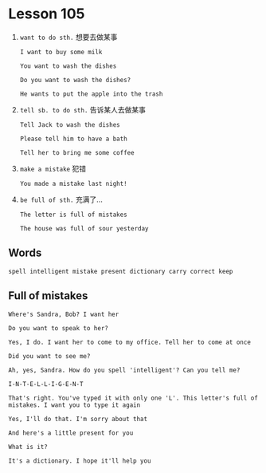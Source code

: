 # Lesson 105

1. `want to do sth.` 想要去做某事

   ```
   I want to buy some milk

   You want to wash the dishes

   Do you want to wash the dishes?

   He wants to put the apple into the trash
   ```

2. `tell sb. to do sth.` 告诉某人去做某事

   ```
   Tell Jack to wash the dishes

   Please tell him to have a bath

   Tell her to bring me some coffee
   ```

3. `make a mistake` 犯错

   ```
   You made a mistake last night!
   ```

4. `be full of sth.` 充满了...

   ```
   The letter is full of mistakes

   The house was full of sour yesterday
   ```

## Words

```
spell intelligent mistake present dictionary carry correct keep
```

## Full of mistakes

```
Where's Sandra, Bob? I want her

Do you want to speak to her?

Yes, I do. I want her to come to my office. Tell her to come at once

Did you want to see me?

Ah, yes, Sandra. How do you spell 'intelligent'? Can you tell me?

I-N-T-E-L-L-I-G-E-N-T

That's right. You've typed it with only one 'L'. This letter's full of mistakes. I want you to type it again

Yes, I'll do that. I'm sorry about that

And here's a little present for you

What is it?

It's a dictionary. I hope it'll help you
```
